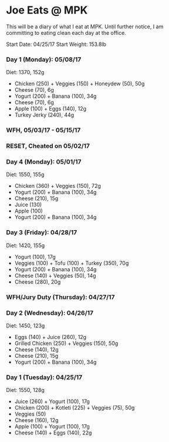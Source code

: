 # Joe Eats @ MPK
This will be a diary of what I eat at MPK. Until further notice, I am committing to eating clean each day at the office.

Start Date: 04/25/17
Start Weight: 153.8lb

### Day 1 (Monday): 05/08/17
Diet: 1370, 152g
* Chicken (250) + Veggies (150) + Honeydew (50), 50g
* Cheese (70), 6g
* Yogurt (200) + Banana (100), 34g
* Cheese (70), 6g
* Apple (100) + Eggs (140), 12g
* Turkey Jerky (240), 44g

### WFH, 05/03/17 - 05/15/17

### RESET, Cheated on 05/02/17

### Day 4 (Monday): 05/01/17
Diet: 1550, 155g
* Chicken (360) + Veggies (150), 72g
* Yogurt (200) + Banana (100), 34g
* Cheese (210), 15g
* Juice (130)
* Apple (100)
* Yogurt (200) + Banana (100), 34g

### Day 3 (Friday): 04/28/17
Diet: 1420, 155g
* Yogurt (100), 17g
* Veggies (100) + Tofu (100) + Turkey (350), 70g
* Yogurt (200) + Banana (100), 34g
* Cheese (140) + Veggies (50), 14g
* Cheese (280), 20g

### WFH/Jury Duty (Thursday): 04/27/17

### Day 2 (Wednesday): 04/26/17
Diet: 1450, 123g
* Eggs (140) + Juice (260), 12g
* Grilled Chicken (250) + Veggies (150), 50g
* Cheese (140), 12g
* Cheese (210), 15g
* Yogurt (200) + Banana (100), 34g

### Day 1 (Tuesday): 04/25/17
Diet: 1550, 128g
* Juice (260) + Yogurt (100), 17g
* Chicken (200) + Kotleti (225) + Veggies (75), 50g
* Veggies (50)
* Cheese (160), 12g
* Apple (100) + Yogurt (100), 17g
* Cheese (140) + Eggs (140), 22g

